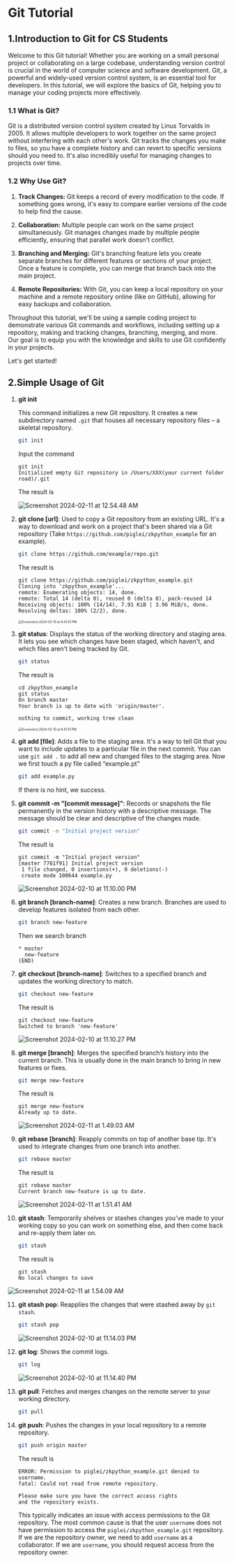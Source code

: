 # Git Tutorial

## 1.Introduction to Git for CS Students

Welcome to this Git tutorial! Whether you are working on a small personal project or collaborating on a large codebase, understanding version control is crucial in the world of computer science and software development. Git, a powerful and widely-used version control system, is an essential tool for developers. In this tutorial, we will explore the basics of Git, helping you to manage your coding projects more effectively.

### 1.1 What is Git?

Git is a distributed version control system created by Linus Torvalds in 2005. It allows multiple developers to work together on the same project without interfering with each other's work. Git tracks the changes you make to files, so you have a complete history and can revert to specific versions should you need to. It's also incredibly useful for managing changes to projects over time.

### 1.2 Why Use Git?

1. **Track Changes:** Git keeps a record of every modification to the code. If something goes wrong, it's easy to compare earlier versions of the code to help find the cause.

2. **Collaboration:** Multiple people can work on the same project simultaneously. Git manages changes made by multiple people efficiently, ensuring that parallel work doesn't conflict.

3. **Branching and Merging:** Git's branching feature lets you create separate branches for different features or sections of your project. Once a feature is complete, you can merge that branch back into the main project.

4. **Remote Repositories:** With Git, you can keep a local repository on your machine and a remote repository online (like on GitHub), allowing for easy backups and collaboration.

Throughout this tutorial, we'll be using a sample coding project to demonstrate various Git commands and workflows, including setting up a repository, making and tracking changes, branching, merging, and more. Our goal is to equip you with the knowledge and skills to use Git confidently in your projects.

Let's get started!

## 2.Simple Usage of Git

1. **git init**

   This command initializes a new Git repository. It creates a new subdirectory named `.git` that houses all necessary repository files – a skeletal repository. 

   ```bash
   git init
   ```

   Input the command

   ```shell
   git init
   Initialized empty Git repository in /Users/XXX(your current folder road)/.git
   ```

   The result is 
   
   <img src="assets/Screenshot 2024-02-11 at 12.54.48 AM.png" alt="Screenshot 2024-02-11 at 12.54.48 AM" style="zoom:100%;" />
   
2. **git clone [url]**: Used to copy a Git repository from an existing URL. It's a way to download and work on a project that's been shared via a Git repository (Take `https://github.com/piglei/zkpython_example` for an example).

   ```bash
   git clone https://github.com/example/repo.git
   ```

   The result is

   ```shell
   git clone https://github.com/piglei/zkpython_example.git
   Cloning into 'zkpython_example'...
   remote: Enumerating objects: 14, done.
   remote: Total 14 (delta 0), reused 0 (delta 0), pack-reused 14
   Receiving objects: 100% (14/14), 7.91 KiB | 3.96 MiB/s, done.
   Resolving deltas: 100% (2/2), done.
   ```

   <img src="assets/Screenshot 2024-02-10 at 9.43.13 PM.png" alt="Screenshot 2024-02-10 at 9.43.13 PM" style="zoom:50%;" />

3. **git status**: Displays the status of the working directory and staging area. It lets you see which changes have been staged, which haven't, and which files aren't being tracked by Git.

   ```bash
   git status
   ```

   The result is

   ```shell
   cd zkpython_example
   git status
   On branch master
   Your branch is up to date with 'origin/master'.
   
   nothing to commit, working tree clean
   ```

   <img src="assets/Screenshot 2024-02-10 at 9.47.41 PM.png" alt="Screenshot 2024-02-10 at 9.47.41 PM" style="zoom:50%;" />

4. **git add [file]**: Adds a file to the staging area. It's a way to tell Git that you want to include updates to a particular file in the next commit. You can use `git add .` to add all new and changed files to the staging area. Now we first touch a py file called “example.pt”

   ```bash
   git add example.py
   ```

   If there is no hint, we success.

5. **git commit -m "[commit message]"**: Records or snapshots the file permanently in the version history with a descriptive message. The message should be clear and descriptive of the changes made.

   ```bash
   git commit -m "Initial project version"
   ```

   The result is

   ```shell
   git commit -m "Initial project version"
   [master 7761f91] Initial project version
    1 file changed, 0 insertions(+), 0 deletions(-)
    create mode 100644 example.py
   ```
   
   <img src="assets/Screenshot 2024-02-10 at 11.10.00 PM.png" alt="Screenshot 2024-02-10 at 11.10.00 PM" style="zoom:100%;" />

6. **git branch [branch-name]**: Creates a new branch. Branches are used to develop features isolated from each other.

   ```bash
   git branch new-feature
   ```

   Then we search branch

   ```shell
   * master
     new-feature
   (END)
   ```

7. **git checkout [branch-name]**: Switches to a specified branch and updates the working directory to match.

   ```bash
   git checkout new-feature
   ```

   The result is

   ```shell
   git checkout new-feature
   Switched to branch 'new-feature'
   ```
   
   <img src="assets/Screenshot 2024-02-10 at 11.10.27 PM.png" alt="Screenshot 2024-02-10 at 11.10.27 PM" style="zoom:100%;" />

8. **git merge [branch]**: Merges the specified branch’s history into the current branch. This is usually done in the main branch to bring in new features or fixes.

   ```bash
   git merge new-feature
   ```

   The result is

   ```shell
   git merge new-feature
   Already up to date.
   ```

   <img src="assets/Screenshot 2024-02-11 at 1.49.03 AM.png" alt="Screenshot 2024-02-11 at 1.49.03 AM" style="zoom:100%;" />
   
9. **git rebase [branch]**: Reapply commits on top of another base tip. It's used to integrate changes from one branch into another.

   ```bash
   git rebase master
   ```

   The result is

   ```shell
   git rebase master
   Current branch new-feature is up to date.
   ```

   <img src="assets/Screenshot 2024-02-11 at 1.51.41 AM.png" alt="Screenshot 2024-02-11 at 1.51.41 AM" style="zoom:100%;" />

10. **git stash**: Temporarily shelves or stashes changes you've made to your working copy so you can work on something else, and then come back and re-apply them later on.

    ```bash
    git stash
    ```

    The result is 

    ```shell
    git stash
    No local changes to save
    ```

   <img src="assets/Screenshot 2024-02-11 at 1.54.09 AM.png" alt="Screenshot 2024-02-11 at 1.54.09 AM" style="zoom:100%;" />

11. **git stash pop**: Reapplies the changes that were stashed away by `git stash`.

    ```bash
    git stash pop
    ```

    <img src="assets/Screenshot 2024-02-10 at 11.14.03 PM.png" alt="Screenshot 2024-02-10 at 11.14.03 PM" style="zoom:100%;" />

12. **git log**: Shows the commit logs.

    ```bash
    git log
    ```

    <img src="assets/Screenshot 2024-02-10 at 11.14.40 PM.png" alt="Screenshot 2024-02-10 at 11.14.40 PM" style="zoom:100%;" />

13. **git pull**: Fetches and merges changes on the remote server to your working directory.

    ```bash
    git pull
    ```

14. **git push**: Pushes the changes in your local repository to a remote repository.

    ```bash
    git push origin master
    ```

    The result is

    ```shell
    ERROR: Permission to piglei/zkpython_example.git denied to username.
    fatal: Could not read from remote repository.
    
    Please make sure you have the correct access rights
    and the repository exists.
    ```

    This typically indicates an issue with access permissions to the Git repository. The most common cause is that the user `username` does not have permission to access the `piglei/zkpython_example.git` repository. If we are the repository owner, we need to add `username` as a collaborator. If we are `username`, you should request access from the repository owner.
